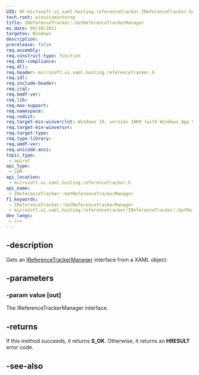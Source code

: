 ```yaml
---
UID: NF:microsoft.ui.xaml.hosting.referencetracker.IReferenceTracker.GetReferenceTrackerManager
tech.root: winuicominterop
title: IReferenceTracker::GetReferenceTrackerManager
ms.date: 09/10/2021
targetos: Windows
description: 
prerelease: false
req.assembly: 
req.construct-type: function
req.ddi-compliance: 
req.dll: 
req.header: microsoft.ui.xaml.hosting.referencetracker.h
req.idl: 
req.include-header: 
req.irql: 
req.kmdf-ver: 
req.lib: 
req.max-support: 
req.namespace: 
req.redist: 
req.target-min-winverclnt: Windows 10, version 1809 (with Windows App SDK 0.5 or later)
req.target-min-winversvr: 
req.target-type: 
req.type-library: 
req.umdf-ver: 
req.unicode-ansi: 
topic_type:
 - apiref
api_type:
 - COM
api_location:
 - microsoft.ui.xaml.hosting.referencetracker.h
api_name:
 - IReferenceTracker::GetReferenceTrackerManager
f1_keywords:
 - IReferenceTracker::GetReferenceTrackerManager
 - microsoft.ui.xaml.hosting.referencetracker/IReferenceTracker::GetReferenceTrackerManager
dev_langs:
 - c++
---
```


## -description

Gets an [IReferenceTrackerManager](nn-microsoft-ui-xaml-hosting-referencetracker-ireferencetrackermanager.md) interface from a XAML object.

## -parameters

### -param value [out]

The IReferenceTrackerManager interface.

## -returns

If this method succeeds, it returns **S_OK**. Otherwise, it returns an **HRESULT** error code.

## -see-also
